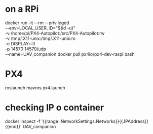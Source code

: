 # on a RPi
docker run -it --rm --privileged \
    --env=LOCAL_USER_ID="$(id -u)" \
    -v /home/pi/PX4-Autopilot:/src/PX4-Autopilot:rw \
    -v /tmp/.X11-unix:/tmp/.X11-unix:ro \
    -e DISPLAY=:0 \
    -p 14570:14570/udp \
    --name=UAV_companion docker pull px4io/px4-dev-raspi bash 

# PX4 
roslaunch mavros px4.launch

# checking IP o container 
docker inspect -f '{{range .NetworkSettings.Networks}}{{.IPAddress}}{{end}}' UAV_companion